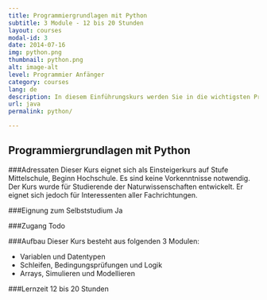 ```yaml
---
title: Programmiergrundlagen mit Python
subtitle: 3 Module - 12 bis 20 Stunden
layout: courses
modal-id: 3
date: 2014-07-16
img: python.png
thumbnail: python.png
alt: image-alt
level: Programmier Anfänger
category: courses
lang: de
description: In diesem Einführungskurs werden Sie in die wichtigsten Programmierkonzepte eingeführt und setzen die Konzepte unter Anleitung eines elektronischen Tutorials direkt selber auf der Basis kleiner Programmierprojekte um.
url: java
permalink: python/

---
```

## Programmiergrundlagen mit Python

###Adressaten
Dieser Kurs eignet sich als Einsteigerkurs auf Stufe Mittelschule, Beginn Hochschule. Es sind keine Vorkenntnisse notwendig. Der Kurs wurde für Studierende der Naturwissenschaften entwickelt. Er eignet sich jedoch für Interessenten aller Fachrichtungen.

###Eignung zum Selbststudium
Ja

###Zugang
Todo

###Aufbau
Dieser Kurs besteht aus folgenden 3 Modulen:
- Variablen und Datentypen
- Schleifen, Bedingungsprüfungen und Logik
- Arrays, Simulieren und Modellieren

###Lernzeit
12 bis 20 Stunden
